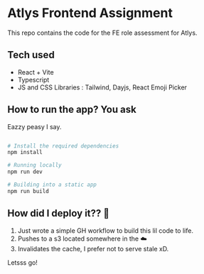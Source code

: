 # Atlys Frontend Assignment

This repo contains the code for the FE role assessment for Atlys.


## Tech used
- React + Vite
- Typescript 
- JS and CSS Libraries : Tailwind, Dayjs, React Emoji Picker

## How to run the app? You ask

Eazzy peasy I say.

```bash

# Install the required dependencies 
npm install

# Running locally 
npm run dev

# Building into a static app 
npm run build 

```

## How did I deploy it?? 🧐

1. Just wrote a simple GH workflow to build this lil code to life. 
2. Pushes to a s3 located somewhere in the ☁️
3. Invalidates the cache, I prefer not to serve stale xD.


Letsss go!